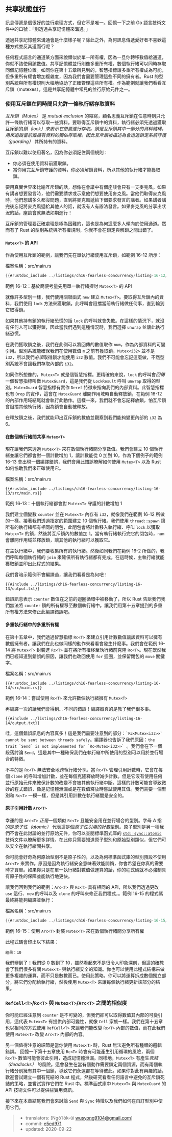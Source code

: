 ## 共享狀態並行

訊息傳遞是個很好的並行處理方式，但它不是唯一。回憶一下之前 Go 語言技術文件中的口號：「別透過共享記憶體來溝通。」

透過共享記憶體來溝通會是什麼樣子呢？除此之外，為何訊息傳遞愛好者不喜歡這種方式並反其道而行呢？

任何程式語言的通道某方面來說類似於單一所有權，因為一旦你轉移數值給通道，你就不該使用該數值。共享記憶體並行則像多重所有權，數個執行緒可以同時存取同個記憶體位置。如同你在第十五章所見到的，智慧指標讓多重所有權成為可能，但多重所有權會增加複雜度，因為我們會需要管理這些不同的擁有者。Rust 的型別系統與所有權規則大幅地協助了正確管理這些所有權。作為範例就讓我們看看互斥鎖（mutexes），這是共享記憶體中常見的並行原始元件之一。

### 使用互斥鎖在同時間只允許一條執行緒存取資料

*互斥鎖（Mutex）* 是 *mutual exclusion* 的縮寫，顧名思義互斥鎖在任意時刻只允許一條執行緒可以存取一些資料。要取得互斥鎖中的資料，執行緒必須先透過獲取互斥鎖的*鎖（lock）*來表示它想要進行存取。鎖是互斥鎖其中一部分的資料結構，用來追蹤當前誰擁有資料的獨佔存取權。因此互斥鎖被描述為會透過鎖定系統*守護（guarding）* 其所持有的資料。

互斥鎖以難以使用著名，因為你必須記住兩個規則：

* 你必須在使用資料前獲取鎖。
* 當你用完互斥鎖守護的資料，你必須解鎖資料，所以其他的執行緒才能獲取鎖。

要用真實世界來比喻互斥鎖的話，想像在會議中有個座談會只有一支麥克風。如果有講者想要發言時，他們需要請求或示意他們想要使用麥克風。當他們取得麥克風時，他們想講多久都沒問題，直到將麥克風遞給下個要求發言的講者。如果講者講完後忘記將麥克風遞給其他人的話，就沒有人有辦法發言。如果麥克風的分享出狀況的話，座談會就無法如期進行！

互斥鎖的管理要正確處理是極為困難的，這也是為何這麼多人傾向於使用通道。然而有了 Rust 的型別系統與所有權規則，你就不會在鎖定與解鎖之間出錯了。

#### `Mutex<T>` 的 API

作為使用互斥鎖的範例，讓我們先在單執行緒使用互斥鎖，如範例 16-12 所示：

<span class="filename">檔案名稱：src/main.rs</span>

```rust
{{#rustdoc_include ../listings/ch16-fearless-concurrency/listing-16-12/src/main.rs}}
```

<span class="caption">範例 16-12：基於簡便考量先用單一執行緒探討 `Mutex<T>` 的 API</span>

就像許多型別一樣，我們使用關聯函式 `new` 建立 `Mutex<T>`。要取得互斥鎖內的資料，我們使用 `lock` 方法來獲取鎖。此呼叫會阻擋當前執行緒做任何事，直到輪到它取得鎖。

如果其他持有鎖的執行緒恐慌的話 `lock` 的呼叫就會失敗。在這樣的情況下，就沒有任何人可以獲得鎖，因此當我們遇到這種情況時，我們選擇 `unwrap` 並讓此執行緒恐慌。

在我們獲取鎖之後，我們在此例可以將回傳的數值取作 `num`，作為內部資料的可變引用。型別系統能確保我們在使用數值 `m` 之前有獲取鎖，`Mutex<i32>` 並不是 `i32`，所以我們*必須*取得鎖才能使用 `i32` 數值。我們不可能會忘記這麼做，不然型別系統不會讓我們存取內部的 `i32`。

如同你所想像的，`Mutex<T>` 就是個智慧指標。更精確的來說，`lock` 的呼叫會*回傳*一個智慧指標叫做 `MutexGuard`，這是我們從 `LockResult` 呼叫 `unwrap` 取得的型別。`MutexGuard` 智慧指標有實作 `Deref` 特徵來指向我們的內部資料。此智慧指標也有 `Drop` 的實作，這會在 `MutexGuard` 離開作用域時自動釋放鎖，在範例 16-12 的內部作用域結尾就會執行此動作。這樣一來，我們就不會忘記釋放鎖，怕互斥鎖會阻擋其他執行緒，因為鎖會自動被釋放。

在釋放鎖之後，我們就能印出互斥鎖的數值並觀察到我們能夠變更內部的 `i32` 為 6。

#### 在數個執行緒間共享 `Mutex<T>`

現在讓我們來透過 `Mutex<T>` 來在數個執行緒間分享數值。我們會建立 10 個執行緒並讓它們都會對一個計數增加 1，讓計數能從 0 加到 10。作為下個例子的範例 16-13 會出現一個編譯錯誤，我們會用此錯誤瞭解如何使用 `Mutex<T>` 以及 Rust 如何協助我們來正確使用它。

<span class="filename">檔案名稱：src/main.rs</span>

```rust,ignore,does_not_compile
{{#rustdoc_include ../listings/ch16-fearless-concurrency/listing-16-13/src/main.rs}}
```

<span class="caption">範例 16-13：十個執行緒都會對 `Mutex<T>` 守護的計數增加 1</span>

我們建立個變數 `counter` 並在 `Mutex<T>` 內存有 `i32`，就像我們在範例 16-12 所做的一樣。接著我們透過指定的範圍建立 10 個執行緒。我們使用 `thread::spawn` 讓所有的執行緒都有相同的閉包，此閉包會將計數移入執行緒、呼叫 `lock` 以獲取 `Mutex<T>` 的鎖，然後將互斥鎖內的數值加 1。當有執行緒執行完它的閉包時，`num` 會離開作用域並釋放鎖，讓其他的執行緒可以獲取它。

在主執行緒中，我們要收集所有的執行緒。然後如同我們在範例 16-2 所做的，我們呼叫每個執行緒的 `join` 來確保所有執行緒都有完成。在這時候，主執行緒就能獲取鎖並印出此程式的結果。

我們曾暗示範例不會編譯過，讓我們看看是為何吧！

```console
{{#include ../listings/ch16-fearless-concurrency/listing-16-13/output.txt}}
```

錯誤訊息表示 `counter` 數值在之前的迴圈循環中被移動了，所以 Rust 告訴我們我們無法將 `counter` 鎖的所有權移至數個執行緒中。讓我們用第十五章提到的多重所有權方法來修正此編譯錯誤吧。

#### 多重執行緒中的多重所有權

在第十五章中，我們透過智慧指標 `Rc<T>` 來建立引用計數數值讓該資料可以擁有數個擁有者。讓我們在此也做同樣的動作來看看會發生什麼事。我們會在範例 16-14 將 `Mutex<T>` 封裝進 `Rc<T>` 並在將所有權移至執行緒前克隆 `Rc<T>`。現在既然我們已經知道到錯誤的原因，讓我們也改回使用 `for` 迴圈，並保留閉包的 `move` 關鍵字。

<span class="filename">檔案名稱：src/main.rs</span>

```rust,ignore,does_not_compile
{{#rustdoc_include ../listings/ch16-fearless-concurrency/listing-16-14/src/main.rs}}
```

<span class="caption">範例 16-14：嘗試使用 `Rc<T>` 來允許數個執行緒擁有 `Mutex<T>`</span>

再編譯一次的話我們會得到... 不同的錯誤！編譯器真的是教了我們很多事。

```console
{{#include ../listings/ch16-fearless-concurrency/listing-16-14/output.txt}}
```

哇，這個錯誤訊息的內容真多！這是我們需要注意到的部分：`` `Rc<Mutex<i32>>` cannot be sent between threads safely ``。編譯器也告訴了我們原因：``the trait `Send` is not implemented for `Rc<Mutex<i32>>` ``。我們會在下一個段落討論 `Send`，這是其中一種確保我們在執行緒中所使用的型別可以用於並行場合的特徵。

不幸的是 `Rc<T>` 無法安全地跨執行緒分享。當 `Rc<T>` 管理引用計數時，它會在每個 `clone` 的呼叫增加計數，並在每個克隆釋放時減少計數。但是它沒有使用任何並行原始元件來確保計數的改變不會被其他執行緒中斷。這樣的計數可能會導致微妙的程式錯誤，像是記憶體泄漏或是在數值釋放時嘗試使用其值。我們需要一個型別和 `Rc<T>` 一模一樣，但是其引用計數在執行緒間是安全的。

#### 原子引用計數 `Arc<T>`

幸運的是 `Arc<T>` *正是*一個類似 `Rc<T>` 且能安全用在並行場合的型別。字母 *A* 指的是*原子性（atomic）* 代表這是個*原子性引用的計數*型別。原子型別是另一種我們不會在此討論的並行原始元件，你可以查閱標準函式庫的 [`std::sync::atomic`] 技術文件以瞭解更多詳情。在此你只需要知道原子型別和原始型別類似，但它們可以安全在執行緒間共享。

[`std::sync::atomic`]: https://doc.rust-lang.org/std/sync/atomic/index.html

你可能會好奇為何原始型別不是原子性的，以及為何標準函式庫的型別預設不使用 `Arc<T>` 來實作。原因是因為執行緒安全意味著效能開銷，你會希望在你真的需要時才買單。如果你只是在單一執行緒對數值做運算的話，你的程式碼就不必強制具有原子性的保障並能執行地更快。

讓我們回到我們的範例：`Arc<T>` 與 `Rc<T>` 具有相同的 API，所以我們透過更改 `use` 這行、`new` 的呼叫以及 `clone` 的呼叫來修正我們程式，。範例 16-15 的程式碼最終將能夠編譯並執行：

<span class="filename">檔案名稱：src/main.rs</span>

```rust
{{#rustdoc_include ../listings/ch16-fearless-concurrency/listing-16-15/src/main.rs}}
```

<span class="caption">範例 16-15：使用 `Arc<T>` 封裝 `Mutex<T>` 來在數個執行緒間分享所有權</span>

此程式碼會印出以下結果：

<!-- Not extracting output because changes to this output aren't significant;
the changes are likely to be due to the threads running differently rather than
changes in the compiler -->

```text
結果：10
```

我們辦到了！我們從 0 數到了 10，雖然看起來不是很令人印象深刻，但這的確教會了我們很多有關 `Mutex<T>` 與執行緒安全的知識。你也可以使用此程式結構來做更多複雜的運算，而不只是數數而已。使用此策略，你可以將運算拆成數個獨立部分，將它們分配給執行緒，然後使用 `Mutex<T>` 來讓每個執行緒更新該部分的結果。

### `RefCell<T>`/`Rc<T>` 與 `Mutex<T>`/`Arc<T>` 之間的相似度

你可能已經注意到 `counter` 是不可變的，但我們卻可以取得數值其內部的可變引用，這代表 `Mutex<T>` 有提供內部可變性，就像 `Cell` 家族一樣。我們在第十五章也以相同的方式使用 `RefCell<T>` 來讓我們能改變 `Rc<T>` 內部的數值，而在此我們使用 `Mutex<T>` 改變 `Arc<T>` 內部的內容。

另一個值得注意的細節是當你使用 `Mutex<T>` 時，Rust 無法避免所有種類的邏輯錯誤。 回憶一下第十五章使用 `Rc<T>` 時會有可能產生引用循環的風險，兩個 `Rc<T>` 數值可能會彼此引用，造成記憶體泄漏。同樣地，`Mutex<T>` 有產生*死結（deadlocks）* 的風險。這會發生在當有個動作需要鎖定兩個資源，而有兩個執行緒分別擁有其中一個鎖，導致它們永遠都在等待彼此。如果你對此有興趣的話，歡迎嘗試建立一個有死結的 Rust 程式，然後研究看看任何語言中避免的互斥鎖死結的策略，並嘗試實作它們在 Rust 中。標準函式庫中 `Mutex<T>` 與 `MutexGuard` 的 API 技術文件可以提供些實用資訊。

接下來在本章結尾我們會來討論 `Send` 與 `Sync` 特徵以及我們如何在自訂型別中使用它們。

> - translators: [Ngô͘ Io̍k-ūi <wusyong9104@gmail.com>]
> - commit: [e5ed971](https://github.com/rust-lang/book/blob/e5ed97128302d5fa45dbac0e64426bc7649a558c/src/ch16-03-shared-state.md)
> - updated: 2020-09-22
